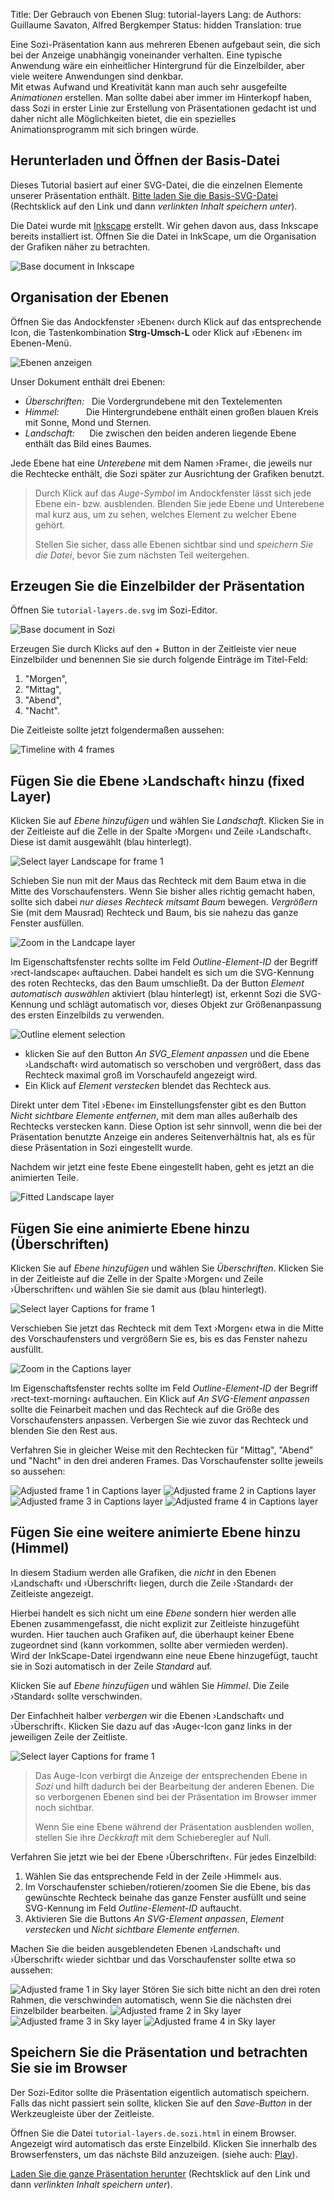 Title: Der Gebrauch von Ebenen
Slug: tutorial-layers
Lang: de
Authors: Guillaume Savaton, Alfred Bergkemper
Status: hidden
Translation: true


Eine Sozi-Präsentation kann aus mehreren Ebenen aufgebaut sein, die sich bei der Anzeige unabhängig 
voneinander verhalten. Eine typische Anwendung wäre ein einheitlicher Hintergrund für die Einzelbilder, 
aber viele weitere Anwendungen sind denkbar.  
Mit etwas Aufwand und Kreativität kann man auch sehr ausgefeilte *Animationen* erstellen. Man sollte 
dabei aber immer im Hinterkopf haben, dass Sozi in erster Linie zur Erstellung von Präsentationen 
gedacht ist und daher nicht alle Möglichkeiten bietet, die ein spezielles Animationsprogramm mit 
sich bringen würde.


Herunterladen und Öffnen der Basis-Datei
----------------------------------------

Dieses Tutorial basiert auf einer SVG-Datei, die die einzelnen Elemente unserer Präsentation enthält.
[Bitte laden Sie die Basis-SVG-Datei](|filename|/presentations/tutorial-layers/tutorial-layers.de.svg)
(Rechtsklick auf den Link und dann *verlinkten Inhalt speichern unter*).

Die Datei wurde mit [Inkscape](https://inkscape.org) erstellt.
Wir gehen davon aus, dass Inkscape bereits installiert ist.
Öffnen Sie die Datei in InkScape, um die Organisation der Grafiken näher zu betrachten.

![Base document in Inkscape](|filename|/images/tutorial-layers/sozi-layers-tutorial-screenshot-01.de.png)


Organisation der Ebenen
------------------------

Öffnen Sie das Andockfenster ›Ebenen‹ durch Klick auf das entsprechende Icon, die 
Tastenkombination **Strg-Umsch-L** oder Klick auf ›Ebenen‹ im Ebenen-Menü.

![Ebenen anzeigen](|filename|/images/tutorial-layers/sozi-layers-tutorial-screenshot-02.de.png)

Unser Dokument enthält drei Ebenen:

* *Überschriften:*   Die Vordergrundebene mit den Textelementen
* *Himmel:*           Die Hintergrundebene enthält einen großen blauen Kreis mit Sonne, Mond und Sternen.
* *Landschaft:*      Die zwischen den beiden anderen liegende Ebene enthält das Bild eines Baumes.

Jede Ebene hat eine *Unterebene* mit dem Namen ›Frame‹, die jeweils nur die Rechtecke enthält, die Sozi 
später zur Ausrichtung der Grafiken benutzt.

> Durch Klick auf das *Auge-Symbol* im Andockfenster lässt sich jede Ebene ein- bzw. ausblenden.
> Blenden Sie jede Ebene und Unterebene mal kurz aus, um zu sehen, welches Element zu welcher Ebene gehört.
>
> Stellen Sie sicher, dass alle Ebenen sichtbar sind und *speichern Sie die Datei*, bevor Sie zum nächsten Teil weitergehen.



Erzeugen Sie die Einzelbilder der Präsentation
----------------------------------------------

Öffnen Sie `tutorial-layers.de.svg` im Sozi-Editor.

![Base document in Sozi](|filename|/images/tutorial-layers/sozi-layers-tutorial-screenshot-03.de.png)

Erzeugen Sie durch Klicks auf den *+* Button in der Zeitleiste vier neue Einzelbilder und benennen Sie
sie durch folgende Einträge im Titel-Feld:

1. "Morgen",
2. "Mittag",
3. "Abend",
4. "Nacht".


Die Zeitleiste sollte jetzt folgendermaßen aussehen:

![Timeline with 4 frames](|filename|/images/tutorial-layers/sozi-layers-tutorial-screenshot-04.de.png)  
  
  

Fügen Sie die Ebene ›Landschaft‹ hinzu (fixed Layer)
----------------------------------------------------

Klicken Sie auf *Ebene hinzufügen* und wählen Sie *Landschaft*. Klicken Sie in der Zeitleiste
auf die Zelle in der Spalte ›Morgen‹ und Zeile ›Landschaft‹. Diese ist damit ausgewählt (blau hinterlegt).

![Select layer Landscape for frame 1](|filename|/images/tutorial-layers/sozi-layers-tutorial-screenshot-05.de.png)

Schieben Sie nun mit der Maus das Rechteck mit dem Baum etwa in die Mitte des Vorschaufensters.
Wenn Sie bisher alles richtig gemacht haben, sollte sich dabei *nur dieses Rechteck mitsamt Baum* 
bewegen. *Vergrößern* Sie (mit dem Mausrad) Rechteck und Baum, bis sie nahezu das ganze Fenster 
ausfüllen.

![Zoom in the Landcape layer](|filename|/images/tutorial-layers/sozi-layers-tutorial-screenshot-06.de.png)

Im Eigenschaftsfenster rechts sollte im Feld *Outline-Element-ID* der Begriff ›rect-landscape‹ auftauchen. 
Dabei handelt es sich um die SVG-Kennung des roten Rechtecks, das den Baum umschließt.
Da der Button *Element automatisch auswählen* aktiviert (blau hinterlegt) ist, erkennt Sozi die
SVG-Kennung und schlägt automatisch vor, dieses Objekt zur Größenanpassung des ersten 
Einzelbilds zu verwenden.

![Outline element selection](|filename|/images/tutorial-layers/sozi-layers-tutorial-screenshot-07.de.png)

* klicken Sie auf den Button *An SVG_Element anpassen* und die Ebene ›Landschaft‹ wird automatisch 
  so verschoben und vergrößert, dass das Rechteck maximal groß im Vorschaufeld angezeigt wird.
* Ein Klick auf *Element verstecken* blendet das Rechteck aus.

Direkt unter dem Titel ›Ebene‹ im Einstellungsfenster gibt es den Button *Nicht sichtbare 
Elemente entfernen*, mit dem man alles außerhalb des Rechtecks verstecken kann. Diese Option 
ist sehr sinnvoll, wenn die bei der Präsentation benutzte Anzeige ein anderes Seitenverhältnis 
hat, als es für diese Präsentation in Sozi eingestellt wurde.

Nachdem wir jetzt eine feste Ebene eingestellt haben, geht es jetzt an die animierten Teile.

![Fitted Landscape layer](|filename|/images/tutorial-layers/sozi-layers-tutorial-screenshot-08.de.png)


Fügen Sie eine animierte Ebene hinzu (Überschriften)
----------------------------------------------------

Klicken Sie auf *Ebene hinzufügen* und wählen Sie *Überschriften*. Klicken Sie in der Zeitleiste
auf die Zelle in der Spalte ›Morgen‹ und Zeile ›Überschriften‹ und wählen Sie sie damit aus (blau hinterlegt).

![Select layer Captions for frame 1](|filename|/images/tutorial-layers/sozi-layers-tutorial-screenshot-09.de.png)

Verschieben Sie jetzt das Rechteck mit dem Text ›Morgen‹ etwa in die Mitte des Vorschaufensters 
und vergrößern Sie es, bis es das Fenster nahezu ausfüllt.

![Zoom in the Captions layer](|filename|/images/tutorial-layers/sozi-layers-tutorial-screenshot-10.de.png)

Im Eigenschaftsfenster rechts sollte im Feld *Outline-Element-ID* der Begriff ›rect-text-morning‹ auftauchen. 
Ein Klick auf *An SVG-Element anpassen* sollte die Feinarbeit machen und das Rechteck auf
die Größe des Vorschaufensters anpassen. Verbergen Sie wie zuvor das Rechteck und blenden 
Sie den Rest aus.

Verfahren Sie in gleicher Weise mit den Rechtecken für "Mittag", "Abend" und "Nacht" in den drei anderen Frames. 
Das Vorschaufenster sollte jeweils so aussehen:

![Adjusted frame 1 in Captions layer](|filename|/images/tutorial-layers/sozi-layers-tutorial-screenshot-11.de.png)
![Adjusted frame 2 in Captions layer](|filename|/images/tutorial-layers/sozi-layers-tutorial-screenshot-12.de.png)
![Adjusted frame 3 in Captions layer](|filename|/images/tutorial-layers/sozi-layers-tutorial-screenshot-13.de.png)
![Adjusted frame 4 in Captions layer](|filename|/images/tutorial-layers/sozi-layers-tutorial-screenshot-14.de.png)


Fügen Sie eine weitere animierte Ebene hinzu (Himmel)
-----------------------------------------------------

In diesem Stadium werden alle Grafiken, die *nicht* in den Ebenen ›Landschaft‹ und ›Überschrift‹ liegen,
durch die Zeile ›Standard‹ der Zeitleiste angezeigt.

Hierbei handelt es sich nicht um eine *Ebene* sondern hier werden alle Ebenen zusammengefasst, 
die nicht explizit zur Zeitleiste hinzugefüht wurden. Hier tauchen auch
Grafiken auf, die überhaupt keiner Ebene zugeordnet sind (kann vorkommen, sollte aber vermieden werden).  
Wird der InkScape-Datei irgendwann eine neue Ebene hinzugefügt, taucht sie in Sozi automatisch in 
der Zeile *Standard* auf.

Klicken Sie auf *Ebene hinzufügen* und wählen Sie *Himmel*. Die Zeile ›Standard‹ sollte verschwinden.

Der Einfachheit halber *verbergen* wir die Ebenen ›Landschaft‹ und ›Überschrift‹. Klicken Sie dazu 
auf das ›Auge‹-Icon ganz links in der jeweiligen Zeile der Zeitliste.

![Select layer Captions for frame 1](|filename|/images/tutorial-layers/sozi-layers-tutorial-screenshot-15.de.png)

> Das Auge-Icon verbirgt die Anzeige der entsprechenden Ebene in *Sozi* und hilft dadurch bei der 
> Bearbeitung der anderen Ebenen.
> Die so verborgenen Ebenen sind bei der Präsentation im Browser immer noch sichtbar.
>
> Wenn Sie eine Ebene während der Präsentation ausblenden wollen, stellen Sie ihre *Deckkraft* mit
> dem Schieberegler auf Null.

Verfahren Sie jetzt wie bei der Ebene ›Überschriften‹. Für jedes Einzelbild:

1. Wählen Sie das entsprechende Feld in der Zeile ›Himmel‹ aus.
2. Im Vorschaufenster schieben/rotieren/zoomen Sie die Ebene, bis das gewünschte Rechteck beinahe
   das ganze Fenster ausfüllt und seine SVG-Kennung im Feld *Outline-Element-ID* auftaucht.
3. Aktivieren Sie die Buttons *An SVG-Element anpassen*, *Element verstecken* und  *Nicht sichtbare 
   Elemente entfernen*.

Machen Sie die beiden ausgeblendeten Ebenen ›Landschaft‹ und ›Überschrift‹ wieder sichtbar und 
das Vorschaufenster sollte etwa so aussehen:

![Adjusted frame 1 in Sky layer](|filename|/images/tutorial-layers/sozi-layers-tutorial-screenshot-16.de.png)
Stören Sie sich bitte nicht an den drei roten Rahmen, die verschwinden automatisch, wenn Sie die 
nächsten drei Einzelbilder bearbeiten.
![Adjusted frame 2 in Sky layer](|filename|/images/tutorial-layers/sozi-layers-tutorial-screenshot-17.de.png)
![Adjusted frame 3 in Sky layer](|filename|/images/tutorial-layers/sozi-layers-tutorial-screenshot-18.de.png)
![Adjusted frame 4 in Sky layer](|filename|/images/tutorial-layers/sozi-layers-tutorial-screenshot-19.de.png)


Speichern Sie die Präsentation und betrachten Sie sie im Browser
-----------------------------------------------------------------

Der Sozi-Editor sollte die Präsentation eigentlich automatisch speichern. Falls das nicht passiert 
sein sollte, klicken Sie auf den *Save-Button* in der Werkzeugleiste über der Zeitleiste.

Öffnen Sie die Datei `tutorial-layers.de.sozi.html` in einem Browser. Angezeigt wird automatisch das
erste Einzelbild. Klicken Sie innerhalb des Browserfensters, um das nächste Bild anzuzeigen. 
(siehe auch: [Play](|filename|play.md)).

[Laden Sie die ganze Präsentation herunter](|filename|/presentations/tutorial-layers/tutorial-layers.de.sozi.html)
(Rechtsklick auf den Link und dann *verlinkten Inhalt speichern unter*).
